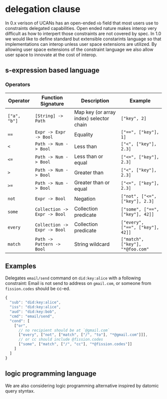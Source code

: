 # delegation clause

In 0.x verison of UCANs has an open-ended `nb` field that most users use to constraints delegated capabilities. Open ended nature makes interop very difficult as how to interpert those constraints are not covered by spec. In 1.0 we would like to define standard but extensible constarints language so that implementations can interop unless user space extensions are utilized. By allowing user space extensions of the constraint language we also allow user space to innovate at the cost of interop.

## s-expression based language

### Operators

| Operator     | Function Signature           | Description                             | Example                            |
| ------------ | ---------------------------- | --------------------------------------- | ---------------------------------- |
| `["a", "b"]` | `[String] -> Path`           | Map key (or array index) selector chain | `["key", 2]`                       |
| `==`         | `Expr -> Expr -> Bool`       | Equality                                | `["==", ["key"], 1]`               |
| `<`          | `Path -> Num -> Bool`        | Less than                               | `["<", ["key"], 2.3]`              |
| `<=`         | `Path -> Num -> Bool`        | Less than or equal                      | `["<=", ["key"], 2.3]`             |
| `>`          | `Path -> Num -> Bool`        | Greater than                            | `["<", ["key"], 2.3]`              |
| `>=`         | `Path -> Num -> Bool`        | Greater than or equal                   | `["<=", ["key"], 2.3]`             |
| `not`        | `Expr -> Bool`               | Negation                                | `["not", ["<=", ["key"], 2.3]`     |
| `some`        | `Collection -> Expr -> Bool` | Collection predicate                    | `["some", ["==", ["key"], 42]]`     |
| `every`        | `Collection -> Expr -> Bool` | Collection predicate                    | `["every", ["==", ["key"], 42]]`     |
| `match`    | `Path -> Pattern -> Bool`    | String wildcard                         | `["match", ["key"], "*@foo.com"` |

## Examples

Delegates `email/send` command on `did:key:alice` with a following constraint: Email is not send to address on `gmail.com`, or someone from `fission.codes` should be cc-ed.

```js
{
  "sub": "did:key:alice",
  "iss": "did:key:alice",
  "aud": "did:key:bob",
  "cmd": "email/send",
  "cond": [
    ["or",
      // no recipient should be at `@gmail.com`
      ["every", ["not", ["match", ["/", "to"], "*@gmail.com"]]],
      // or cc should include @fission.codes
      ["some", ["match", ["/", "cc"], "*@fission.codes"]]
    ]
  ]
}
```

## logic programming language

We are also considering logic programming alternative inspired by datomic query styntax.
